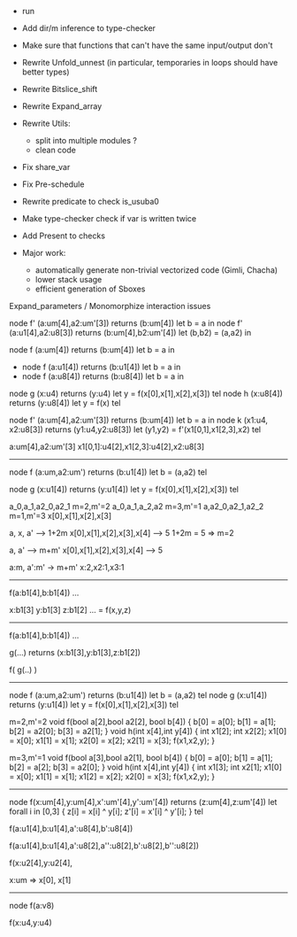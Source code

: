 - run
- Add dir/m inference to type-checker
- Make sure that functions that can't have the same input/output don't
- Rewrite Unfold_unnest (in particular, temporaries in loops should have better types)
- Rewrite Bitslice_shift
- Rewrite Expand_array
- Rewrite Utils:
   - split into multiple modules ?
   - clean code
- Fix share_var
- Fix Pre-schedule
- Rewrite predicate to check is_usuba0
- Make type-checker check if var is written twice
- Add Present to checks

- Major work:
  * automatically generate non-trivial vectorized code (Gimli, Chacha)
  * lower stack usage
  * efficient generation of Sboxes

Expand_parameters / Monomorphize interaction issues


node f' (a:um[4],a2:um'[3]) returns (b:um[4]) let b = a in
node f' (a:u1[4],a2:u8[3]) returns (b:um[4],b2:um'[4]) let (b,b2) = (a,a2) in



node f (a:um[4]) returns (b:um[4]) let b = a in

- node f (a:u1[4]) returns (b:u1[4]) let b = a in
- node f (a:u8[4]) returns (b:u8[4]) let b = a in

node g (x:u4) returns (y:u4) let y = f(x[0],x[1],x[2],x[3]) tel
node h (x:u8[4]) returns (y:u8[4]) let y = f(x) tel


node f' (a:um[4],a2:um'[3]) returns (b:um[4]) let b = a in
node k (x1:u4, x2:u8[3]) returns (y1:u4,y2:u8[3]) let (y1,y2) = f'(x1[0,1],x1[2,3],x2) tel

a:um[4],a2:um'[3]
x1[0,1]:u4[2],x1[2,3]:u4[2],x2:u8[3]


----

node f (a:um,a2:um') returns (b:u1[4]) let b = (a,a2) tel

node g (x:u1[4]) returns (y:u1[4]) let y = f(x[0],x[1],x[2],x[3]) tel


a_0,a_1,a2_0,a2_1   m=2,m'=2
a_0,a_1,a_2,a2      m=3,m'=1
a,a2_0,a2_1,a2_2    m=1,m'=3
x[0],x[1],x[2],x[3]


a, x, a'    --> 1+2m
x[0],x[1],x[2],x[3],x[4] --> 5
1+2m = 5  => m=2

a, a'    --> m+m'
x[0],x[1],x[2],x[3],x[4] --> 5

a:m, a':m'   -> m+m'
x:2,x2:1,x3:1


----

f(a:b1[4],b:b1[4]) ...


x:b1[3]
y:b1[3]
z:b1[2]
... = f(x,y,z)


----
f(a:b1[4],b:b1[4]) ...

g(...) returns (x:b1[3],y:b1[3],z:b1[2])

f( g(..) )

----
node f (a:um,a2:um') returns (b:u1[4]) let b = (a,a2) tel
node g (x:u1[4]) returns (y:u1[4]) let y = f(x[0],x[1],x[2],x[3]) tel

m=2,m'=2
void f(bool a[2],bool a2[2], bool b[4]) {
  b[0] = a[0];
  b[1] = a[1];
  b[2] = a2[0];
  b[3] = a2[1];
}
void h(int x[4],int y[4]) {
  int x1[2];
  int x2[2];
  x1[0] = x[0];
  x1[1] = x[1];
  x2[0] = x[2];
  x2[1] = x[3];
  f(x1,x2,y);
}

m=3,m'=1
void f(bool a[3],bool a2[1], bool b[4]) {
  b[0] = a[0];
  b[1] = a[1];
  b[2] = a[2];
  b[3] = a2[0];
}
void h(int x[4],int y[4]) {
  int x1[3];
  int x2[1];
  x1[0] = x[0];
  x1[1] = x[1];
  x1[2] = x[2];
  x2[0] = x[3];
  f(x1,x2,y);
}


----

node f(x:um[4],y:um[4],x':um'[4],y':um'[4]) returns (z:um[4],z:um'[4]) let
  forall i in [0,3] {
    z[i] = x[i] ^ y[i];
    z'[i] = x'[i] ^ y'[i];
  }
tel


f(a:u1[4],b:u1[4],a':u8[4],b':u8[4])

f(a:u1[4],b:u1[4],a':u8[2],a'':u8[2],b':u8[2],b'':u8[2])


f(x:u2[4],y:u2[4],


x:um => x[0], x[1]



-----

node f(a:v8)

f(x:u4,y:u4)
